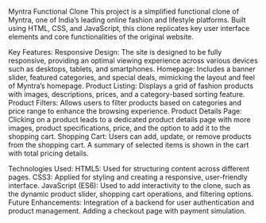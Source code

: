 Myntra Functional Clone
This project is a simplified functional clone of Myntra, one of India’s leading online fashion and lifestyle platforms. Built using HTML, CSS, and JavaScript, this clone replicates key user interface elements and core functionalities of the original website.

Key Features:
Responsive Design: The site is designed to be fully responsive, providing an optimal viewing experience across various devices such as desktops, tablets, and smartphones.
Homepage: Includes a banner slider, featured categories, and special deals, mimicking the layout and feel of Myntra’s homepage.
Product Listing: Displays a grid of fashion products with images, descriptions, prices, and a category-based sorting feature.
Product Filters: Allows users to filter products based on categories and price range to enhance the browsing experience.
Product Details Page: Clicking on a product leads to a dedicated product details page with more images, product specifications, price, and the option to add it to the shopping cart.
Shopping Cart: Users can add, update, or remove products from the shopping cart. A summary of selected items is shown in the cart with total pricing details.

Technologies Used:
HTML5: Used for structuring content across different pages.
CSS3: Applied for styling and creating a responsive, user-friendly interface.
JavaScript (ES6): Used to add interactivity to the clone, such as the dynamic product slider, shopping cart operations, and filtering options.
Future Enhancements:
Integration of a backend for user authentication and product management.
Adding a checkout page with payment simulation.
